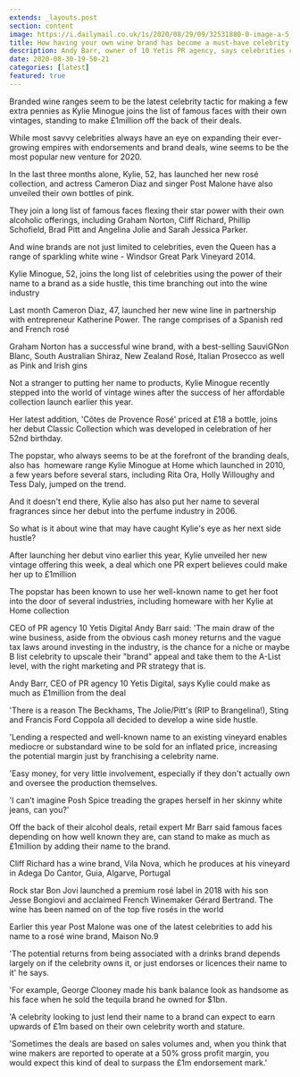 ```yaml
---
extends: _layouts.post
section: content
image: https://i.dailymail.co.uk/1s/2020/08/29/09/32531880-0-image-a-5_1598691438310.jpg 
title: How having your own wine brand has become a must-have celebrity status symbol 
description: Andy Barr, owner of 10 Yetis PR agency, says celebrities could stand to make around £1million off the back of new wine deals - as the Australian singer launches her £18 Côtes de Provence Rosé. 
date: 2020-08-30-19-50-21 
categories: [latest] 
featured: true 
--- 
```

Branded wine ranges seem to be the latest celebrity tactic for making a few extra pennies as Kylie Minogue joins the list of famous faces with their own vintages, standing to make £1million off the back of their deals. 

While most savvy celebrities always have an eye on expanding their ever-growing empires with endorsements and brand deals, wine seems to be the most popular new venture for 2020. 

In the last three months alone, Kylie, 52, has launched her new rosé collection, and actress Cameron Diaz and singer Post Malone have also unveiled their own bottles of pink. 

They join a long list of famous faces flexing their star power with their own alcoholic offerings, including Graham Norton, Cliff Richard, Phillip Schofield, Brad Pitt and Angelina Jolie and Sarah Jessica Parker. 

And wine brands are not just limited to celebrities, even the Queen has a range of sparkling white wine - Windsor Great Park Vineyard 2014.  

Kylie Minogue, 52, joins the long list of celebrities using the power of their name to a brand as a side hustle, this time branching out into the wine industry

Last month Cameron Diaz, 47, launched her new wine line in partnership with entrepreneur Katherine Power. The range comprises of a Spanish red and French rosé

Graham Norton has a successful wine brand, with a best-selling SauviGNon Blanc, South Australian Shiraz, New Zealand Rosé, Italian Prosecco as well as Pink and Irish gins 

Not a stranger to putting her name to products, Kylie Minogue recently stepped into the world of vintage wines after the success of her affordable collection launch earlier this year. 

Her latest addition, 'Côtes de Provence Rosé' priced at £18 a bottle, joins her debut Classic Collection which was developed in celebration of her 52nd birthday.  

The popstar, who always seems to be at the forefront of the branding deals, also has  homeware range Kylie Minogue at Home which launched in 2010, a few years before several stars, including Rita Ora, Holly Willoughy and Tess Daly, jumped on the trend.

And it doesn't end there, Kylie also has also put her name to several fragrances since her debut into the perfume industry in 2006. 

So what is it about wine that may have caught Kylie's eye as her next side hustle?

After launching her debut vino earlier this year, Kylie unveiled her new vintage offering this week, a deal which one PR expert believes could make her up to £1million

The popstar has been known to use her well-known name to get her foot into the door of several industries, including homeware with her Kylie at Home collection 

CEO of PR agency 10 Yetis Digital Andy Barr said: 'The main draw of the wine business, aside from the obvious cash money returns and the vague tax laws around investing in the industry, is the chance for a niche or maybe B list celebrity to upscale their "brand" appeal and take them to the A-List level, with the right marketing and PR strategy that is. 

Andy Barr, CEO of PR agency 10 Yetis Digital, says Kylie could make as much as £1million from the deal

'There is a reason The Beckhams, The Jolie/Pitt's (RIP to Brangelina!), Sting and Francis Ford Coppola all decided to develop a wine side hustle. 

'Lending a respected and well-known name to an existing vineyard enables mediocre or substandard wine to be sold for an inflated price, increasing the potential margin just by franchising a celebrity name. 

'Easy money, for very little involvement, especially if they don't actually own and oversee the production themselves. 

'I can't imagine Posh Spice treading the grapes herself in her skinny white jeans, can you?'

Off the back of their alcohol deals, retail expert Mr Barr said famous faces depending on how well known they are, can stand to make as much as £1million by adding their name to the brand. 

Cliff Richard has a wine brand, Vila Nova, which he produces at his vineyard in Adega Do Cantor, Guia, Algarve, Portugal

Rock star Bon Jovi launched a premium rosé label in 2018 with his son Jesse Bongiovi and acclaimed French Winemaker Gérard Bertrand. The wine has been named on of the top five rosés in the world

Earlier this year Post Malone was one of the latest celebrities to add his name to a rosé wine brand, Maison No.9

'The potential returns from being associated with a drinks brand depends largely on if the celebrity owns it, or just endorses or licences their name to it' he says.  

'For example, George Clooney made his bank balance look as handsome as his face when he sold the tequila brand he owned for $1bn.

'A celebrity looking to just lend their name to a brand can expect to earn upwards of £1m based on their own celebrity worth and stature. 

'Sometimes the deals are based on sales volumes and, when you think that wine makers are reported to operate at a 50% gross profit margin, you would expect this kind of deal to surpass the £1m endorsement mark.'  

